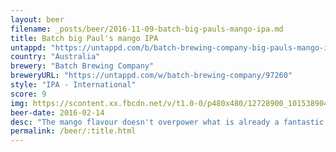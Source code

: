 ```yaml
---
layout: beer
filename: _posts/beer/2016-11-09-batch-big-pauls-mango-ipa.md
title: Batch big Paul's mango IPA
untappd: "https://untappd.com/b/batch-brewing-company-big-pauls-mango-ipa/1411361"
country: "Australia"
brewery: "Batch Brewing Company"
breweryURL: "https://untappd.com/w/batch-brewing-company/97260"
style: "IPA - International"
score: 9
img: https://scontent.xx.fbcdn.net/v/t1.0-0/p480x480/12728900_10153890419808745_8114701954738943189_n.jpg?oh=2214ffdcb5b2f1d5f86676589f1c26ef&oe=5917D99B
beer-date: 2016-02-14
desc: "The mango flavour doesn't overpower what is already a fantastic IPA"
permalink: /beer/:title.html
---
```

